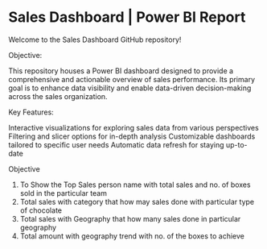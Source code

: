 # Sales Dashboard | Power BI Report

Welcome to the Sales Dashboard GitHub repository!

Objective:

This repository houses a Power BI dashboard designed to provide a comprehensive and actionable overview of sales performance. Its primary goal is to enhance data visibility and enable data-driven decision-making across the sales organization.

Key Features:

Interactive visualizations for exploring sales data from various perspectives
Filtering and slicer options for in-depth analysis
Customizable dashboards tailored to specific user needs
Automatic data refresh for staying up-to-date

Objective
1) To Show the Top Sales person name with total sales and no. of boxes sold in the particular team
2) Total sales with category that how may sales done with particular type of chocolate
3) Total sales with Geography that how many sales done in particular geography
4) Total amount with geography trend with no. of the boxes to achieve 
